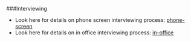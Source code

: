 [phone-screen]:https://github.com/1stdibs/necrodibsicon/blob/master/back-end/interviewing/phonescreen.md
[in-office]:https://github.com/1stdibs/necrodibsicon/blob/master/back-end/interviewing/in-office.md

###Interviewing
* Look here for details on phone screen interviewing process: [phone-screen]
* Look here for details on in office interviewing process: [in-office]
